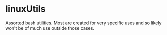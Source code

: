 linuxUtils
==========

Assorted bash utilities. Most are created for very specific uses and so likely won't be of much use outside those cases.
